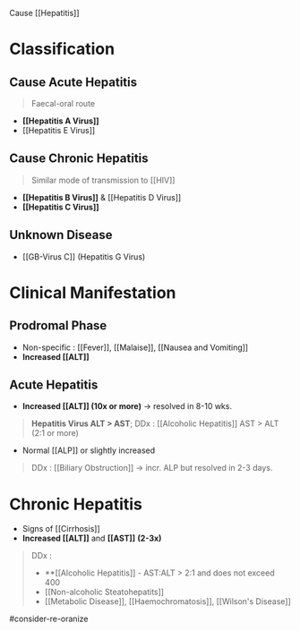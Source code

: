 Cause [[Hepatitis]] 

# Classification
## Cause Acute Hepatitis
> Faecal-oral route
- **[[Hepatitis A Virus]]**
- [[Hepatitis E Virus]]

## Cause Chronic Hepatitis
> Similar mode of transmission to [[HIV]]
- **[[Hepatitis B Virus]]** & [[Hepatitis D Virus]]
- **[[Hepatitis C Virus]]**

## Unknown Disease
- [[GB-Virus C]] (Hepatitis G Virus)

# Clinical Manifestation
## Prodromal Phase
- Non-specific : [[Fever]], [[Malaise]], [[Nausea and Vomiting]]
- **Increased [[ALT]]** 

## Acute Hepatitis
- **Increased [[ALT]] (10x or more)** -> resolved in 8-10 wks.
> **Hepatitis Virus ALT > AST**; 
> DDx : [[Alcoholic Hepatitis]] AST > ALT (2:1 or more)
- Normal [[ALP]] or slightly increased
> DDx : [[Biliary Obstruction]] -> incr. ALP but resolved in 2-3 days.

# Chronic Hepatitis
- Signs of [[Cirrhosis]]
- **Increased [[ALT]]** and **[[AST]]** **(2-3x)**
> DDx : 
> - **[[Alcoholic Hepatitis]] - AST:ALT > 2:1 and does not exceed 400
> - [[Non-alcoholic Steatohepatits]]
> - [[Metabolic Disease]], [[Haemochromatosis]], [[Wilson's Disease]]

#consider-re-oranize